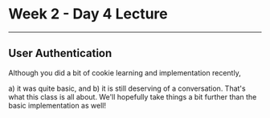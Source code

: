 # Week 2 - Day 4 Lecture
---
## User Authentication

Although you did a bit of cookie learning and implementation recently,

a) it was quite basic, and 
b) it is still deserving of a conversation. That's what this class is all about. We'll hopefully take things a bit further than the basic implementation as well!
